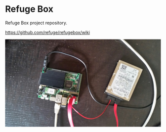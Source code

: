# Refuge Box

Refuge Box project repository.

https://github.com/refuge/refugebox/wiki

![Refuge Box initial steps](https://github.com/refuge/refugebox/raw/master/media/udoo_hd.jpg)
